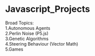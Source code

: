 # Javascript_Projects
Broad Topics:<br>
1.Autonomous Agents<br>
2.Perlin Noise (P5.js)<br>
3.Genetic Algorithms<br>
4.Steering Behaviour (Vector Math)<br>
5.Games<br>
